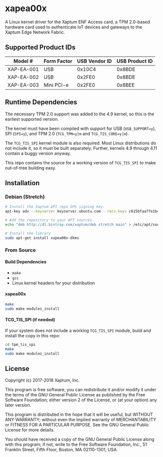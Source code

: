 # xapea00x

A Linux kernel driver for the Xaptum ENF Access card, a TPM 2.0-based
hardware card used to authenticate IoT devices and gateways to the
Xaptum Edge Network Fabric.

## Supported Product IDs

| Model # | Form Factor | USB Vendor ID | USB Product ID |
|---------|-------------|---------------|----------------|
| XAP-EA-001 | USB | 0x10C4 | 0x8BDE |
| XAP-EA-002 | USB | 0x2FE0 | 0x8BDE |
| XAP-EA-003 | Mini PCI-e | 0x2FE0 | 0x8BEE |

## Runtime Dependencies

The necessary TPM 2.0 support was added to the 4.9 kernel, so this is
the earliest supported version.

The kernel must have been compiled with support for USB
(`USB_SUPPORT=y`), SPI (`SPI=y`), and TPM 2.0 (`TCG_TPM=y|m` and
`TCG_TIS_CORE=y|m`).

The `TCG_TIS_SPI` kernel module is also required.  Most Linux
distributions do not include it, so it must be built separately.
Further, kernels 4.9 through 4.11 contain a buggy version anyway.

This repo contains the source for a working version of `TCG_TIS_SPI`
to make out-of-tree building easy.

## Installation

### Debian (Stretch)

``` bash
# Install the Xaptum API repo GPG signing key.
apt-key adv --keyserver keyserver.ubuntu.com --recv-keys c615bfaa7fe1b4ca

# Add the repository to your APT sources.
echo "deb http://dl.bintray.com/xaptum/deb stretch main" > /etc/apt/sources.list.d/xaptum.list

# Install the library
sudo apt-get install xapea00x-dkms
```

### From Source

#### Build Dependencies

* `make`
* `gcc`
* Linux kernel headers for your distribution

#### xapea00x

```bash
make
sudo make modules_install
```

#### TCG_TIS_SPI (if needed)

If your system does not include a working `TCG_TIS_SPI` module, build
and install the copy in this repo:

```bash
cd tpm_tis_spi
make
sudo make modules_install
```

## License
Copyright (c) 2017-2018 Xaptum, Inc.

This program is free software; you can redistribute it and/or
modify it under the terms of the GNU General Public License
as published by the Free Software Foundation; either version 2
of the License, or (at your option) any later version.

This program is distributed in the hope that it will be useful,
but WITHOUT ANY WARRANTY; without even the implied warranty of
MERCHANTABILITY or FITNESS FOR A PARTICULAR PURPOSE. See the
GNU General Public License for more details.

You should have received a copy of the GNU General Public License
along with this program; if not, write to the Free Software
Foundation, Inc., 51 Franklin Street, Fifth Floor, Boston, MA 02110-1301, USA.
